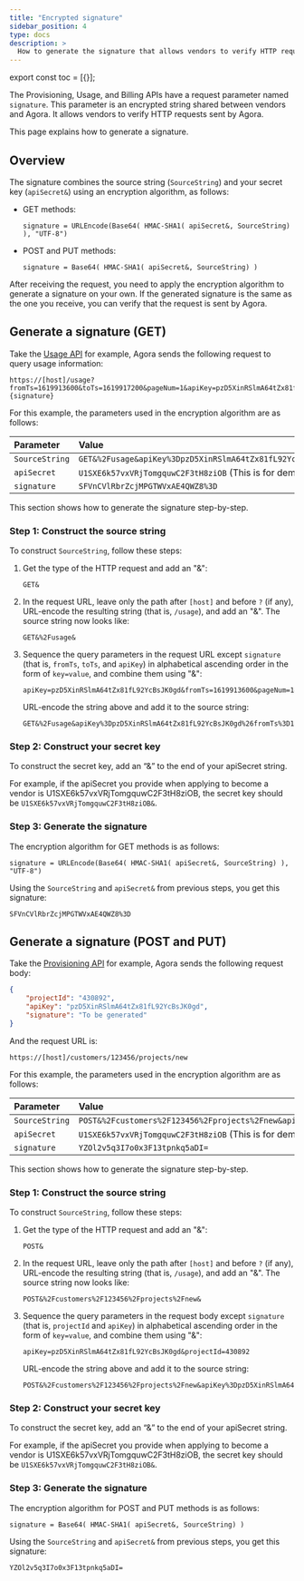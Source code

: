 ```yaml
---
title: "Encrypted signature"
sidebar_position: 4
type: docs
description: >
  How to generate the signature that allows vendors to verify HTTP requests sent by Agora.
---
```


export const toc = [{}];

The Provisioning, Usage, and Billing APIs have a request parameter named `signature`. This parameter is an encrypted string shared between vendors and Agora. It allows vendors to verify HTTP requests sent by Agora.

This page explains how to generate a signature.


## Overview

The signature combines the source string (`SourceString`) and your secret key (`apiSecret&`) using an encryption algorithm, as follows:
- GET methods:

  ```
  signature = URLEncode(Base64( HMAC-SHA1( apiSecret&, SourceString) ), "UTF-8")
  ```

- POST and PUT methods:

  ```
  signature = Base64( HMAC-SHA1( apiSecret&, SourceString) )
  ```

After receiving the request, you need to apply the encryption algorithm to generate a signature on your own. If the generated signature is the same as the one you receive, you can verify that the request is sent by Agora.


## Generate a signature (GET)

Take the [Usage API](./usage) for example, Agora sends the following request to query usage information:

```text
https://[host]/usage?fromTs=1619913600&toTs=1619917200&pageNum=1&apiKey=pzD5XinRSlmA64tZx81fL92YcBsJK0gd&signature={signature}
```

For this example, the parameters used in the encryption algorithm are as follows:

| Parameter         | Value                                                           |
| :----------- | :----------------------------------------------------------- |
| `SourceString` | `GET&%2Fusage&apiKey%3DpzD5XinRSlmA64tZx81fL92YcBsJK0gd%26fromTs%3D1619913600%26pageNum%3D1%26toTs%3D1619917200` |
| `apiSecret`    | `U1SXE6k57vxVRjTomgquwC2F3tH8ziOB` (This is for demonstration only. Your actual `apiSecret` should be different.) |
| `signature`    | `SFVnCVlRbrZcjMPGTWVxAE4QWZ8%3D`                             |

This section shows how to generate the signature step-by-step.

### Step 1: Construct the source string

To construct `SourceString`, follow these steps:

1. Get the type of the HTTP request and add an "&":

   ```
   GET&
   ```

2. In the request URL, leave only the path after `[host]` and before `?` (if any), URL-encode the resulting string (that is, `/usage`), and add an "&". The source string now looks like:


   ```
   GET&%2Fusage&
   ```

3. Sequence the query parameters in the request URL except `signature` (that is, `fromTs`, `toTs`, and `apiKey`) in alphabetical ascending order in the form of `key=value`, and combine them using "&":

   ```text
   apiKey=pzD5XinRSlmA64tZx81fL92YcBsJK0gd&fromTs=1619913600&pageNum=1&toTs=1619917200
   ```

   URL-encode the string above and add it to the source string:

   ```text
   GET&%2Fusage&apiKey%3DpzD5XinRSlmA64tZx81fL92YcBsJK0gd%26fromTs%3D1619913600%26pageNum%3D1%26toTs%3D1619917200
   ```

### Step 2: Construct your secret key

To construct the secret key, add an “&” to the end of your apiSecret string.

For example, if the apiSecret you provide when applying to become a vendor is U1SXE6k57vxVRjTomgquwC2F3tH8ziOB, the secret key should be `U1SXE6k57vxVRjTomgquwC2F3tH8ziOB&`.


### Step 3: Generate the signature

The encryption algorithm for GET methods is as follows:

```
signature = URLEncode(Base64( HMAC-SHA1( apiSecret&, SourceString) ), "UTF-8")
```

Using the `SourceString` and `apiSecret&` from previous steps, you get this signature:

```text
SFVnCVlRbrZcjMPGTWVxAE4QWZ8%3D
```

## Generate a signature (POST and PUT)

Take the [Provisioning API](./provisioning) for example, Agora sends the following request body:

```json
{
    "projectId": "430892",
    "apiKey": "pzD5XinRSlmA64tZx81fL92YcBsJK0gd",
    "signature": "To be generated"
}
```

And the request URL is:

```text
https://[host]/customers/123456/projects/new
```

For this example, the parameters used in the encryption algorithm are as follows:

| Parameter          | Value                                                     |
| :----------- | :----------------------------------------------------------- |
| `SourceString` | `POST&%2Fcustomers%2F123456%2Fprojects%2Fnew&apiKey%3DpzD5XinRSlmA64tZx81fL92YcBsJK0gd%26projectId%3D430892` |
| `apiSecret`    | `U1SXE6k57vxVRjTomgquwC2F3tH8ziOB`  (This is for demonstration only. Your actual `apiSecret` should be different.) |
| `signature`    | `YZOl2v5q3I7o0x3F13tpnkq5aDI=`                               |

This section shows how to generate the signature step-by-step.

### Step 1: Construct the source string

To construct `SourceString`, follow these steps:

1. Get the type of the HTTP request and add an "&":

   ```
   POST&
   ```

2. In the request URL, leave only the path after `[host]` and before `?` (if any), URL-encode the resulting string (that is, `/usage`), and add an "&". The source string now looks like:

   ```text
   POST&%2Fcustomers%2F123456%2Fprojects%2Fnew&
   ```

3. Sequence the query parameters in the request body except `signature` (that is, `projectId` and `apiKey`) in alphabetical ascending order in the form of `key=value`, and combine them using "&":

   ```text
   apiKey=pzD5XinRSlmA64tZx81fL92YcBsJK0gd&projectId=430892
   ```

   URL-encode the string above and add it to the source string:

   ```text
   POST&%2Fcustomers%2F123456%2Fprojects%2Fnew&apiKey%3DpzD5XinRSlmA64tZx81fL92YcBsJK0gd%26projectId%3D430892
   ```

### Step 2: Construct your secret key

To construct the secret key, add an “&” to the end of your apiSecret string.

For example, if the apiSecret you provide when applying to become a vendor is U1SXE6k57vxVRjTomgquwC2F3tH8ziOB, the secret key should be `U1SXE6k57vxVRjTomgquwC2F3tH8ziOB&`.

### Step 3: Generate the signature

The encryption algorithm for POST and PUT methods is as follows:

```
signature = Base64( HMAC-SHA1( apiSecret&, SourceString) )
```

Using the `SourceString` and `apiSecret&` from previous steps, you get this signature:

```text
YZOl2v5q3I7o0x3F13tpnkq5aDI=
```

